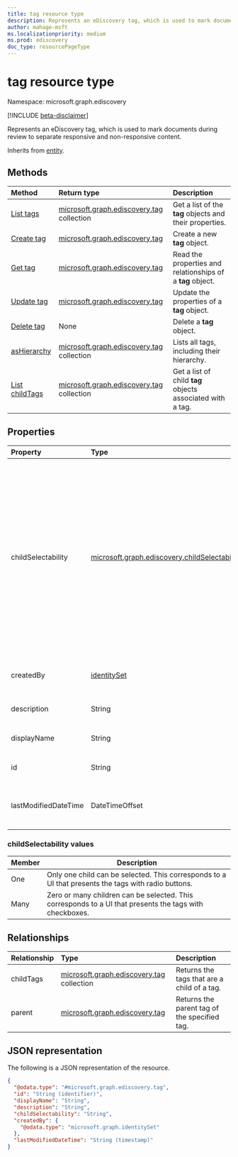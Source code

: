 ```yaml
---
title: tag resource type
description: Represents an eDiscovery tag, which is used to mark documents during review to separate responsive and non-responsive content
author: mahage-msft
ms.localizationpriority: medium
ms.prod: ediscovery
doc_type: resourcePageType
---
```


# tag resource type

Namespace: microsoft.graph.ediscovery

[!INCLUDE [beta-disclaimer](../../includes/beta-disclaimer.md)]

Represents an eDiscovery tag, which is used to mark documents during review to separate responsive and non-responsive content.

Inherits from [entity](../resources/entity.md).

## Methods

| Method                                               | Return type                                                                 | Description                                                |
| :--------------------------------------------------- | :-------------------------------------------------------------------------- | :--------------------------------------------------------- |
| [List tags](../api/ediscovery-case-list-tags.md)     | [microsoft.graph.ediscovery.tag](../resources/ediscovery-tag.md) collection | Get a list of the **tag** objects and their properties.    |
| [Create tag](../api/ediscovery-case-post-tags.md)    | [microsoft.graph.ediscovery.tag](../resources/ediscovery-tag.md)            | Create a new **tag** object.                               |
| [Get tag](../api/ediscovery-tag-get.md)              | [microsoft.graph.ediscovery.tag](../resources/ediscovery-tag.md)            | Read the properties and relationships of a **tag** object. |
| [Update tag](../api/ediscovery-tag-update.md)        | [microsoft.graph.ediscovery.tag](../resources/ediscovery-tag.md)            | Update the properties of a **tag** object.                 |
| [Delete tag](../api/ediscovery-tag-delete.md)        | None                                                                        | Delete a **tag** object.                                   |
| [asHierarchy](../api/ediscovery-tag-ashierarchy.md)  | [microsoft.graph.ediscovery.tag](../resources/ediscovery-tag.md) collection | Lists all tags, including their hierarchy.                 |
| [List childTags](../api/ediscovery-tag-childtags.md) | [microsoft.graph.ediscovery.tag](../resources/ediscovery-tag.md) collection | Get a list of child **tag** objects associated with a tag. |

## Properties

| Property             | Type                                                                                                      | Description                                                                                                                                                                                                           |
| :------------------- | :-------------------------------------------------------------------------------------------------------- | :-------------------------------------------------------------------------------------------------------------------------------------------------------------------------------------------------------------------- |
| childSelectability   | [microsoft.graph.ediscovery.childSelectability](../resources/ediscovery-tag.md#childselectability-values) | Indicates whether a single or multiple child tags can be associated with a document. Possible values are: `One`, `Many`.  This value controls whether the UX presents the tags as checkboxes or a radio button group. |
| createdBy            | [identitySet](../resources/identityset.md)                                                                | The user who created the tag.                                                                                                                                                                                         |
| description          | String                                                                                                    | The description for the tag.                                                                                                                                                                                          |
| displayName          | String                                                                                                    | Display name of the tag.                                                                                                                                                                                              |
| id                   | String                                                                                                    | Unique identifier for the tag.                                                                                                                                                                                        |
| lastModifiedDateTime | DateTimeOffset                                                                                            | The date and time the tag was last modified.                                                                                                                                                                          |

### childSelectability values

| Member | Description                                                                                             |
| :----- | ------------------------------------------------------------------------------------------------------- |
| One    | Only one child can be selected. This corresponds to a UI that presents the tags with radio buttons.     |
| Many   | Zero or many children can be selected. This corresponds to a UI that presents the tags with checkboxes. |

## Relationships

| Relationship | Type                                                                        | Description                                  |
| :----------- | :-------------------------------------------------------------------------- | :------------------------------------------- |
| childTags    | [microsoft.graph.ediscovery.tag](../resources/ediscovery-tag.md) collection | Returns the tags that are a child of a tag.  |
| parent       | [microsoft.graph.ediscovery.tag](../resources/ediscovery-tag.md)            | Returns the parent tag of the specified tag. |

## JSON representation

The following is a JSON representation of the resource.

<!-- {
  "blockType": "resource",
  "keyProperty": "id",
  "@odata.type": "microsoft.graph.ediscovery.tag",
  "baseType": "microsoft.graph.entity",
  "openType": false
}
-->

```json
{
  "@odata.type": "#microsoft.graph.ediscovery.tag",
  "id": "String (identifier)",
  "displayName": "String",
  "description": "String",
  "childSelectability": "String",
  "createdBy": {
    "@odata.type": "microsoft.graph.identitySet"
  },
  "lastModifiedDateTime": "String (timestamp)"
}
```
